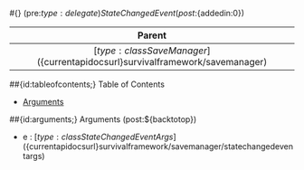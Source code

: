 #{} (pre:${type:delegate}) StateChangedEvent (post:${addedin:0})

| Parent |
| :---: |
| [${type:class} SaveManager](${currentapidocsurl}survivalframework/savemanager) |

##{id:tableofcontents;} Table of Contents

- [Arguments](#arguments)

##{id:arguments;} Arguments (post:${backtotop})

- e : [${type:class} StateChangedEventArgs](${currentapidocsurl}survivalframework/savemanager/statechangedeventargs)